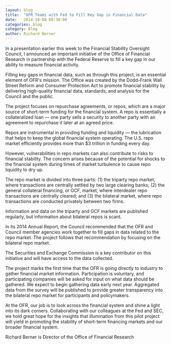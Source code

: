 ```yaml
---
layout: blog
title:  "OFR Teams with Fed to Fill Key Gap in Financial Data"
date:   2014-10-08 08:30:00
categories: blog
category: Blog
author: Richard Berner
---
```


In a presentation earlier this week to the Financial Stability Oversight Council, I announced an important initiative of the Office of Financial Research in partnership with the Federal Reserve to fill a key gap in our ability to measure financial activity.

Filling key gaps in financial data, such as through this project, is an essential element of OFR's mission.  The Office was created by the Dodd-Frank Wall Street Reform and Consumer Protection Act to promote financial stability by delivering high-quality financial data, standards, and analysis for the Council and the public.

<!--more-->

The project focuses on repurchase agreements, or repos, which are a major source of short-term funding for the financial system. A repo is essentially a collateralized loan — one party sells a security to another party with an agreement to repurchase it later at an agreed price.

Repos are instrumental in providing funding and liquidity — the lubrication that helps to keep the global financial system operating. The U.S. repo market efficiently provides more than $3 trillion in funding every day.

However, vulnerabilities in repo markets can also contribute to risks to financial stability. The concern arises because of the potential for shocks to the financial system during times of market turbulence to cause repo liquidity to dry up.

The repo market is divided into three parts: (1) the triparty repo market, where transactions are centrally settled by two large clearing banks; (2) the general collateral financing, or GCF, market, where interdealer repo transactions are centrally cleared; and (3) the bilateral market, where repo transactions are conducted privately between two firms.

Information and data on the triparty and GCF markets are published regularly, but information about bilateral repos is scant.

In its 2014 Annual Report, the Council recommended that the OFR and Council member agencies work together to fill gaps in data related to the repo market. The project follows that recommendation by focusing on the bilateral repo market.

The Securities and Exchange Commission is a key contributor on this initiative and will have access to the data collected.

The project marks the first time that the OFR is going directly to industry to gather financial market information. Participation is voluntary, and participating companies will be asked for input on what data should be gathered. We expect to begin gathering data early next year. Aggregated data from the survey will be published to provide greater transparency into the bilateral repo market for participants and policymakers.

At the OFR, our job is to look across the financial system and shine a light into its dark corners. Collaborating with our colleagues at the Fed and SEC, we hold great hope for the insights that illumination from this pilot project will yield in promoting the stability of short-term financing markets and our broader financial system.

Richard Berner is Director of the Office of Financial Research